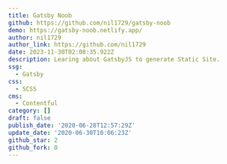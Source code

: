 ```yaml
---
title: Gatsby Noob
github: https://github.com/nil1729/gatsby-noob
demo: https://gatsby-noob.netlify.app/
author: nil1729
author_link: https://github.com/nil1729
date: 2023-11-30T02:08:35.922Z
description: Learing about GatsbyJS to generate Static Site.
ssg:
  - Gatsby
css:
  - SCSS
cms:
  - Contentful
category: []
draft: false
publish_date: '2020-06-28T12:57:29Z'
update_date: '2020-06-30T10:06:23Z'
github_star: 2
github_fork: 0
---
```

